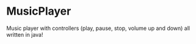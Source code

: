 # MusicPlayer

Music player with controllers (play, pause, stop, volume up and down) all written in java!
